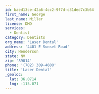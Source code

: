 ```yaml
---
id: baed13ce-42a6-4cc2-9f7d-c31ded7c3b64
first_name: George
last_name: Miller
license: DMD
services:
  - Dentist
category: Dentists
org_name: 'Laser Dental'
address: '4401 E Sunset Road'
city: Henderson
state: NV
zip: '89014'
phone: '(702) 309-4600'
title: 'Laser Dental'
_geoloc:
  lat: 36.0714
  lng: -115.071
---
```

